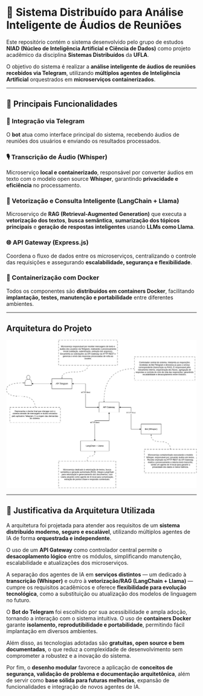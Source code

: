 # 🧠 Sistema Distribuído para Análise Inteligente de Áudios de Reuniões

Este repositório contém o sistema desenvolvido pelo grupo de estudos **NIAD (Núcleo de Inteligência Artificial e Ciência de Dados)** como projeto acadêmico da disciplina **Sistemas Distribuídos** da **UFLA**.

O objetivo do sistema é realizar a **análise inteligente de áudios de reuniões recebidos via Telegram**, utilizando **múltiplos agentes de Inteligência Artificial** orquestrados em **microserviços containerizados**.

---

## 🚀 Principais Funcionalidades

### 🤖 Integração via Telegram

O **bot** atua como interface principal do sistema, recebendo áudios de reuniões dos usuários e enviando os resultados processados.

### 🎙️ Transcrição de Áudio (Whisper)

Microserviço **local e containerizado**, responsável por converter áudios em texto com o modelo open source **Whisper**, garantindo **privacidade e eficiência** no processamento.

### 🧩 Vetorização e Consulta Inteligente (LangChain + Llama)

Microserviço de **RAG (Retrieval-Augmented Generation)** que executa a **vetorização dos textos**, **busca semântica**, **sumarização dos tópicos principais** e **geração de respostas inteligentes** usando **LLMs como Llama**.

### 🌐 API Gateway (Express.js)

Coordena o fluxo de dados entre os microserviços, centralizando o controle das requisições e assegurando **escalabilidade, segurança e flexibilidade**.

### 🐳 Containerização com Docker

Todos os componentes são **distribuídos em containers Docker**, facilitando **implantação, testes, manutenção e portabilidade** entre diferentes ambientes.

---

## Arquitetura do Projeto

![Arquitetura do projeto](./Arquitetura.jpeg)

---

## 🧱 Justificativa da Arquitetura Utilizada

A arquitetura foi projetada para atender aos requisitos de um **sistema distribuído moderno, seguro e escalável**, utilizando múltiplos agentes de IA de forma **orquestrada e independente**.

O uso de um **API Gateway** como controlador central permite o **desacoplamento lógico** entre os módulos, simplificando manutenção, escalabilidade e atualizações dos microserviços.

A separação dos agentes de IA em **serviços distintos** — um dedicado à **transcrição (Whisper)** e outro à **vetorização/RAG (LangChain + Llama)** — cumpre os requisitos acadêmicos e oferece **flexibilidade para evolução tecnológica**, como a substituição ou atualização dos modelos de linguagem no futuro.

O **Bot do Telegram** foi escolhido por sua acessibilidade e ampla adoção, tornando a interação com o sistema intuitiva.
O uso de **containers Docker** garante **isolamento, reprodutibilidade e portabilidade**, permitindo fácil implantação em diversos ambientes.

Além disso, as tecnologias adotadas são **gratuitas, open source e bem documentadas**, o que reduz a complexidade de desenvolvimento sem comprometer a robustez e a inovação do sistema.

Por fim, o **desenho modular** favorece a aplicação de **conceitos de segurança, validação de problema e documentação arquitetônica**, além de servir como **base sólida para futuras melhorias**, expansão de funcionalidades e integração de novos agentes de IA.
